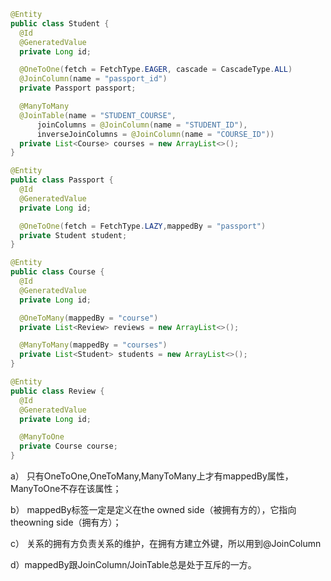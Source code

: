 ```java
@Entity
public class Student {
  @Id
  @GeneratedValue
  private Long id;

  @OneToOne(fetch = FetchType.EAGER, cascade = CascadeType.ALL)
  @JoinColumn(name = "passport_id")
  private Passport passport;

  @ManyToMany
  @JoinTable(name = "STUDENT_COURSE",
      joinColumns = @JoinColumn(name = "STUDENT_ID"),
      inverseJoinColumns = @JoinColumn(name = "COURSE_ID"))
  private List<Course> courses = new ArrayList<>();
}
```
```java
@Entity
public class Passport {
  @Id
  @GeneratedValue
  private Long id;

  @OneToOne(fetch = FetchType.LAZY,mappedBy = "passport")
  private Student student;
}
```
```java
@Entity
public class Course {
  @Id
  @GeneratedValue
  private Long id;

  @OneToMany(mappedBy = "course")
  private List<Review> reviews = new ArrayList<>();

  @ManyToMany(mappedBy = "courses")
  private List<Student> students = new ArrayList<>();
}
```
```java
@Entity
public class Review {
  @Id
  @GeneratedValue
  private Long id;

  @ManyToOne
  private Course course;
}
```

a） 只有OneToOne,OneToMany,ManyToMany上才有mappedBy属性，ManyToOne不存在该属性；

b） mappedBy标签一定是定义在the owned side（被拥有方的），它指向theowning side（拥有方）；

c） 关系的拥有方负责关系的维护，在拥有方建立外键，所以用到@JoinColumn

d）mappedBy跟JoinColumn/JoinTable总是处于互斥的一方。